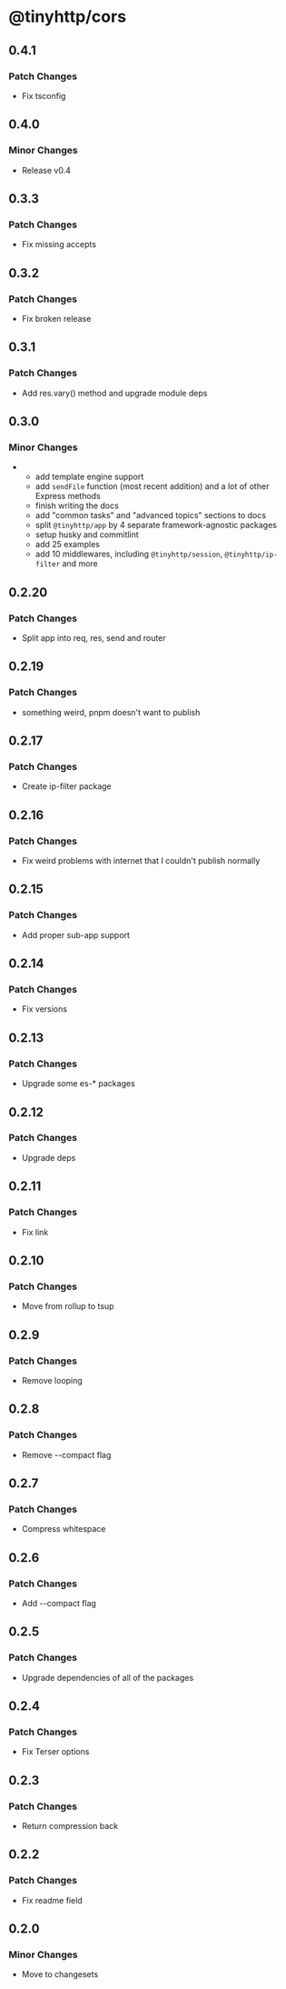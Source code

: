 # @tinyhttp/cors

## 0.4.1

### Patch Changes

- Fix tsconfig

## 0.4.0

### Minor Changes

- Release v0.4

## 0.3.3

### Patch Changes

- Fix missing accepts

## 0.3.2

### Patch Changes

- Fix broken release

## 0.3.1

### Patch Changes

- Add res.vary() method and upgrade module deps

## 0.3.0

### Minor Changes

- - add template engine support
  - add `sendFile` function (most recent addition) and a lot of other Express methods
  - finish writing the docs
  - add "common tasks" and "advanced topics" sections to docs
  - split `@tinyhttp/app` by 4 separate framework-agnostic packages
  - setup husky and commitlint
  - add 25 examples
  - add 10 middlewares, including `@tinyhttp/session`, `@tinyhttp/ip-filter` and more

## 0.2.20

### Patch Changes

- Split app into req, res, send and router

## 0.2.19

### Patch Changes

- something weird, pnpm doesn't want to publish

## 0.2.17

### Patch Changes

- Create ip-filter package

## 0.2.16

### Patch Changes

- Fix weird problems with internet that I couldn't publish normally

## 0.2.15

### Patch Changes

- Add proper sub-app support

## 0.2.14

### Patch Changes

- Fix versions

## 0.2.13

### Patch Changes

- Upgrade some es-\* packages

## 0.2.12

### Patch Changes

- Upgrade deps

## 0.2.11

### Patch Changes

- Fix link

## 0.2.10

### Patch Changes

- Move from rollup to tsup

## 0.2.9

### Patch Changes

- Remove looping

## 0.2.8

### Patch Changes

- Remove --compact flag

## 0.2.7

### Patch Changes

- Compress whitespace

## 0.2.6

### Patch Changes

- Add --compact flag

## 0.2.5

### Patch Changes

- Upgrade dependencies of all of the packages

## 0.2.4

### Patch Changes

- Fix Terser options

## 0.2.3

### Patch Changes

- Return compression back

## 0.2.2

### Patch Changes

- Fix readme field

## 0.2.0

### Minor Changes

- Move to changesets
